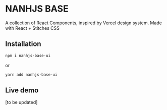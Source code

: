 # NANHJS BASE

A collection of React Components, inspired by Vercel design system.
Made with React + Stitches CSS

## Installation

```bash
npm i nanhjs-base-ui
```
or

```bash
yarn add nanhjs-base-ui
```
## Live demo
[to be updated]
